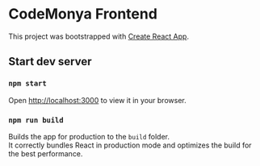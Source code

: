 # CodeMonya Frontend

This project was bootstrapped with [Create React App](https://github.com/facebook/create-react-app).

## Start dev server
### `npm start`
Open [http://localhost:3000](http://localhost:3000) to view it in your browser.

### `npm run build`
Builds the app for production to the `build` folder.\
It correctly bundles React in production mode and optimizes the build for the best performance.
